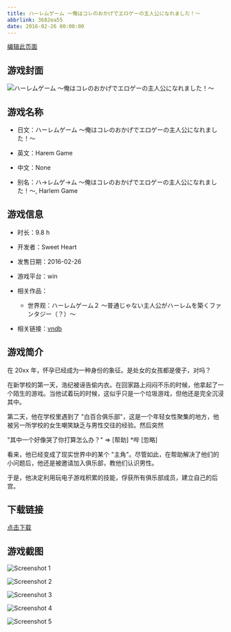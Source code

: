 ```yaml
---
title: ハーレムゲーム ～俺はコレのおかげでエロゲーの主人公になれました！～
abbrlink: 3682ea55
date: 2016-02-26 00:00:00
---
```

[编辑此页面](https://github.com/ACG-3/ADV3-source/blob/main/source/_posts/games/%E3%83%8F%E3%83%BC%E3%83%AC%E3%83%A0%E3%82%B2%E3%83%BC%E3%83%A0%20%EF%BD%9E%E4%BF%BA%E3%81%AF%E3%82%B3%E3%83%AC%E3%81%AE%E3%81%8A%E3%81%8B%E3%81%92%E3%81%A7%E3%82%A8%E3%83%AD%E3%82%B2%E3%83%BC%E3%81%AE%E4%B8%BB%E4%BA%BA%E5%85%AC%E3%81%AB%E3%81%AA%E3%82%8C%E3%81%BE%E3%81%97%E3%81%9F%EF%BC%81%EF%BD%9E.md)

## 游戏封面

![ハーレムゲーム ～俺はコレのおかげでエロゲーの主人公になれました！～](https://pan.timero.xyz/d/onedrive/img_lib_001/%E3%83%8F%E3%83%BC%E3%83%AC%E3%83%A0%E3%82%B2%E3%83%BC%E3%83%A0%20%EF%BD%9E%E4%BF%BA%E3%81%AF%E3%82%B3%E3%83%AC%E3%81%AE%E3%81%8A%E3%81%8B%E3%81%92%E3%81%A7%E3%82%A8%E3%83%AD%E3%82%B2%E3%83%BC%E3%81%AE%E4%B8%BB%E4%BA%BA%E5%85%AC%E3%81%AB%E3%81%AA%E3%82%8C%E3%81%BE%E3%81%97%E3%81%9F%EF%BC%81%EF%BD%9E_cover.avif)


## 游戏名称

- 日文：ハーレムゲーム ～俺はコレのおかげでエロゲーの主人公になれました！～
- 英文：Harem Game
- 中文：None

- 别名：ハ→レムゲ→ム ～俺はコレのおかげでエロゲーの主人公になれました！～, Harlem Game


## 游戏信息

- 时长：9.8 h
- 开发者：Sweet Heart
- 发售日期：2016-02-26
- 游戏平台：win
- 相关作品：
   - 世界观：ハーレムゲーム２ ～普通じゃない主人公がハーレムを築くファンタジー（？）～

- 相关链接：[vndb](https://vndb.org/v18721)


## 游戏简介

在 20xx 年，怀孕已经成为一种身份的象征。是处女的女孩都是傻子，对吗？

在新学校的第一天，浩纪被诬告偷内衣。在回家路上闷闷不乐的时候，他拿起了一个陌生的游戏。当他试着玩的时候，这似乎只是一个垃圾游戏，但他还是完全沉浸其中。

第二天，他在学校里遇到了 "白百合俱乐部"，这是一个年轻女性聚集的地方，他被另一所学校的女生嘲笑缺乏与男性交往的经验。然后突然

"其中一个好像哭了你打算怎么办？"
⇒ [帮助] *哔
[忽略]

看来，他已经变成了现实世界中的某个 "主角"。尽管如此，在帮助解决了他们的小问题后，他还是被邀请加入俱乐部，教他们认识男性。

于是，他决定利用玩电子游戏积累的技能，俘获所有俱乐部成员，建立自己的后宫。




## 下载链接

[点击下载](https://pan.timero.xyz/onedrive/adv_lib_001/%E3%83%8F%E3%83%BC%E3%83%AC%E3%83%A0%E3%82%B2%E3%83%BC%E3%83%A0%20%EF%BD%9E%E4%BF%BA%E3%81%AF%E3%82%B3%E3%83%AC%E3%81%AE%E3%81%8A%E3%81%8B%E3%81%92%E3%81%A7%E3%82%A8%E3%83%AD%E3%82%B2%E3%83%BC%E3%81%AE%E4%B8%BB%E4%BA%BA%E5%85%AC%E3%81%AB%E3%81%AA%E3%82%8C%E3%81%BE%E3%81%97%E3%81%9F%EF%BC%81%EF%BD%9E)


## 游戏截图


![Screenshot 1](https://pan.timero.xyz/d/onedrive/img_lib_001/%E3%83%8F%E3%83%BC%E3%83%AC%E3%83%A0%E3%82%B2%E3%83%BC%E3%83%A0%20%EF%BD%9E%E4%BF%BA%E3%81%AF%E3%82%B3%E3%83%AC%E3%81%AE%E3%81%8A%E3%81%8B%E3%81%92%E3%81%A7%E3%82%A8%E3%83%AD%E3%82%B2%E3%83%BC%E3%81%AE%E4%B8%BB%E4%BA%BA%E5%85%AC%E3%81%AB%E3%81%AA%E3%82%8C%E3%81%BE%E3%81%97%E3%81%9F%EF%BC%81%EF%BD%9E_Screenshot_1.avif)

![Screenshot 2](https://pan.timero.xyz/d/onedrive/img_lib_001/%E3%83%8F%E3%83%BC%E3%83%AC%E3%83%A0%E3%82%B2%E3%83%BC%E3%83%A0%20%EF%BD%9E%E4%BF%BA%E3%81%AF%E3%82%B3%E3%83%AC%E3%81%AE%E3%81%8A%E3%81%8B%E3%81%92%E3%81%A7%E3%82%A8%E3%83%AD%E3%82%B2%E3%83%BC%E3%81%AE%E4%B8%BB%E4%BA%BA%E5%85%AC%E3%81%AB%E3%81%AA%E3%82%8C%E3%81%BE%E3%81%97%E3%81%9F%EF%BC%81%EF%BD%9E_Screenshot_2.avif)

![Screenshot 3](https://pan.timero.xyz/d/onedrive/img_lib_001/%E3%83%8F%E3%83%BC%E3%83%AC%E3%83%A0%E3%82%B2%E3%83%BC%E3%83%A0%20%EF%BD%9E%E4%BF%BA%E3%81%AF%E3%82%B3%E3%83%AC%E3%81%AE%E3%81%8A%E3%81%8B%E3%81%92%E3%81%A7%E3%82%A8%E3%83%AD%E3%82%B2%E3%83%BC%E3%81%AE%E4%B8%BB%E4%BA%BA%E5%85%AC%E3%81%AB%E3%81%AA%E3%82%8C%E3%81%BE%E3%81%97%E3%81%9F%EF%BC%81%EF%BD%9E_Screenshot_3.avif)

![Screenshot 4](https://pan.timero.xyz/d/onedrive/img_lib_001/%E3%83%8F%E3%83%BC%E3%83%AC%E3%83%A0%E3%82%B2%E3%83%BC%E3%83%A0%20%EF%BD%9E%E4%BF%BA%E3%81%AF%E3%82%B3%E3%83%AC%E3%81%AE%E3%81%8A%E3%81%8B%E3%81%92%E3%81%A7%E3%82%A8%E3%83%AD%E3%82%B2%E3%83%BC%E3%81%AE%E4%B8%BB%E4%BA%BA%E5%85%AC%E3%81%AB%E3%81%AA%E3%82%8C%E3%81%BE%E3%81%97%E3%81%9F%EF%BC%81%EF%BD%9E_Screenshot_4.avif)

![Screenshot 5](https://pan.timero.xyz/d/onedrive/img_lib_001/%E3%83%8F%E3%83%BC%E3%83%AC%E3%83%A0%E3%82%B2%E3%83%BC%E3%83%A0%20%EF%BD%9E%E4%BF%BA%E3%81%AF%E3%82%B3%E3%83%AC%E3%81%AE%E3%81%8A%E3%81%8B%E3%81%92%E3%81%A7%E3%82%A8%E3%83%AD%E3%82%B2%E3%83%BC%E3%81%AE%E4%B8%BB%E4%BA%BA%E5%85%AC%E3%81%AB%E3%81%AA%E3%82%8C%E3%81%BE%E3%81%97%E3%81%9F%EF%BC%81%EF%BD%9E_Screenshot_5.avif)

